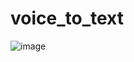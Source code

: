 # voice_to_text
![image](https://github.com/user-attachments/assets/f8545cf7-09f3-44a7-9ae5-bfe5c005cd15)
